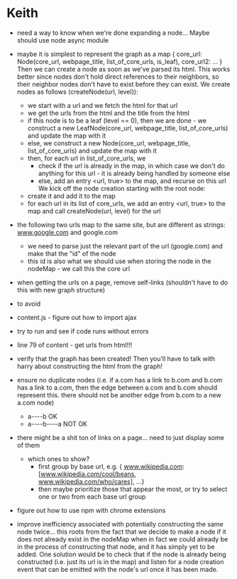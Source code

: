 

# Keith

- need a way to know when we're done expanding a node... Maybe should use node async module

- maybe it is simplest to represent the graph as a map
{
    core_url: Node(core_url, webpage_title, list_of_core_urls, is_leaf),
    core_url2: ...
}
Then we can create a node as soon as we've parsed its html. This works better since nodes don't hold direct references to their neighbors, so their neighbor nodes don't have to exist before they can exist. We create nodes as follows (createNode(url, level)):
    - we start with a url and we fetch the html for that url
    - we get the urls from the html and the title from the html
    - if this node is to be a leaf (level == 0), then we are done - we construct a new LeafNode(core_url, webpage_title, list_of_core_urls) and update the map with it
    - else, we construct a new Node(core_url, webpage_title, list_of_core_urls) and update the map with it
    - then, for each url in list_of_core_urls, we
        - check if the url is already in the map, in which case we don't do anything for this url - it is already being handled by someone else
        - else, add an entry <url, true> to the map, and recurse on this url
We kick off the node creation starting with the root node:
    - create it and add it to the map
    - for each url in its list of core_urls, we add an entry <url, true> to the map and call createNode(url, level) for the url
- the following two urls map to the same site, but are different as strings: www.google.com and google.com
    - we need to parse just the relevant part of the url (google.com) and make that the "id" of the node
    - this id is also what we should use when storing the node in the nodeMap - we call this the core url
- when getting the urls on a page, remove self-links (shouldn't have to do this with new graph structure)
- to avoid
- content.js - figure out how to import ajax
- try to run and see if code runs without errors
- line 79 of content - get urls from html!!!
- verify that the graph has been created! Then you'll have to talk with harry about constructing the html from the graph!
- ensure no duplicate nodes (i.e. if a.com has a link to b.com and b.com has a link to a.com, then the edge between a.com and b.com should represent this. there should not be another edge from b.com to a new a.com node)
    - a----b OK
    - a----b----a NOT OK
- there might be a shit ton of links on a page... need to just display some of them
    - which ones to show?
        - first group by base url, e.g. { www.wikipedia.com: [www.wikipedia.com/cool/beans, www.wikipedia.com/who/cares], ...}
        - then maybe prioritize those that appear the most, or try to select one or two from each base url group
- figure out how to use npm with chrome extensions
- improve inefficiency associated with potentially constructing the same node twice... this roots from the fact that we decide to make a node if it does not already exist in the nodeMap when in fact we could already be in the process of constructing that node, and it has simply yet to be added. One solution would be to check that if the node is already being constructed (i.e. just its url is in the map) and listen for a node creation event that can be emitted with the node's url once it has been made.

